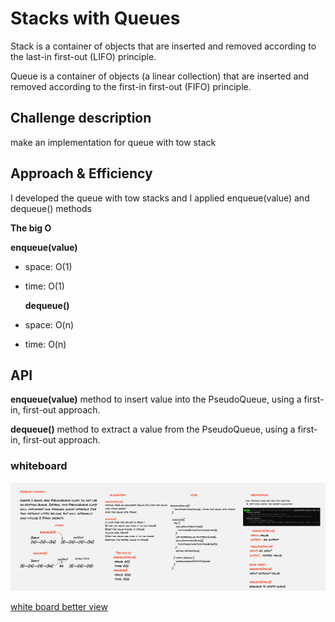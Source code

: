 
# Stacks with Queues
Stack is a container of objects that are inserted and removed according to the last-in first-out (LIFO) principle.

Queue is a container of objects (a linear collection) that are inserted and removed according to the first-in first-out (FIFO) principle.

## Challenge description
make an implementation for queue with tow stack 
## Approach & Efficiency
I developed the queue with tow stacks and I applied enqueue(value) and dequeue() methods 
  

  **The big O**

  **enqueue(value)**
- space: O(1)
- time: O(1)
  
  **dequeue()**
- space: O(n)
- time: O(n)

  


## API


**enqueue(value)** method to insert value into the PseudoQueue, using a first-in, first-out approach.

 
  
**dequeue()**
method to extract a value from the PseudoQueue, using a first-in, first-out approach.








### whiteboard

![whiteboard](queueWithStacks/assets/queue-with-stacks.PNG)

[white board better view](https://miro.com/app/board/o9J_lB3_UZE=/)




